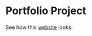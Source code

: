# Portfolio Project

See how this <a href="https://jazzy-macaron-cc8cd1.netlify.app/" target="_blank">website</a> looks.
